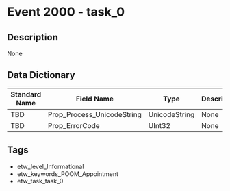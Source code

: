 # Event 2000 - task_0

## Description
None

## Data Dictionary
|Standard Name|Field Name|Type|Description|Sample Value|
|---|---|---|---|---|
|TBD|Prop_Process_UnicodeString|UnicodeString|None|`None`|
|TBD|Prop_ErrorCode|UInt32|None|`None`|

## Tags
* etw_level_Informational
* etw_keywords_POOM_Appointment
* etw_task_task_0